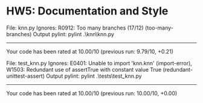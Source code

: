 # HW5: Documentation and Style
File: knn.py
Ignores: R0912: Too many branches (17/12) (too-many-branches)
Output pylint:
pylint .\knn\knn.py

-------------------------------------------------------------------
Your code has been rated at 10.00/10 (previous run: 9.79/10, +0.21)


File: test_knn.py
Ignores: E0401: Unable to import 'knn.knn' (import-error), W1503: Redundant use of assertTrue with constant value True (redundant-unittest-assert)
Output pylint:
pylint .\tests\test_knn.py

--------------------------------------------------------------------
Your code has been rated at 10.00/10 (previous run: 10.00/10, +0.00)


